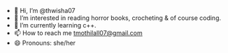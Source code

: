 - 👋 Hi, I’m @thwisha07
- 👀 I’m interested in reading horror books, crocheting & of course coding.
- 🌱 I’m currently learning c++.
- 📫 How to reach me tmothilall07@gmail.com
- 😄 Pronouns: she/her


